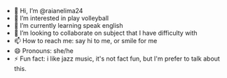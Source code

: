 - 👋 Hi, I’m @raianelima24
- 👀 I’m interested in play volleyball
- 🌱 I’m currently learning speak english
- 💞️ I’m looking to collaborate on subject that I have difficulty with
- 📫 How to reach me: say hi to me, or smile for me
- 😄 Pronouns: she/he
- ⚡ Fun fact: i like jazz music, it's not fact fun, but I'm prefer to talk about this.

<!---
raianelima24/raianelima24 is a ✨ special ✨ repository because its `README.md` (this file) appears on your GitHub profile.
You can click the Preview link to take a look at your changes.
--->
